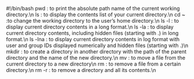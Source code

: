#!/bin/bash
pwd : to print the absolute path name of the current working directory.\n ls : to display the contents list of your current directory.\n cd ~ :to change the working directory to the user’s home directory.\n ls -l : to display current directory contents in a long format.\n ls -la : to display current directory contents, including hidden files (starting with .) in long format.\n ls -lna : to display current directory contents in log format with user and group IDs displayed numerically and hidden files (starting with .)\n mkdir : to create a directory in another directory with the path of the parent directory and the name of the new directory.\n mv : to move a file from the current directory to a new directory\n rm : to remove a file from a certain directory.\n rm -r : to remove a directory and all its contents.\n  

